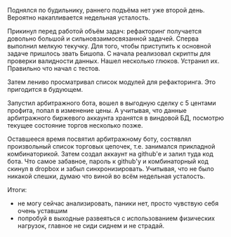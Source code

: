 Поднялся по будильнику, раннего подъёма нет уже второй день. Вероятно накапливается недельная усталость.

Прикинул перед работой объём задач: рефакторинг получается довольно большой и сильновзаимосвязанной задачей.
Сперва выполнил мелкую текучку. Для того, чтобы приступить к основной задаче пришлось звать Бишопа.
С начала реализовал скрипты для проверки валидности данных. Нашел несколько глюков. Устранил их. Правильно что начал с тестов.

Затем лениво просматривал список модулей для рефакторинга. Это пригодится в будующем.

Запустил арбитражного бота, вошел в выгодную сделку с 5 центами профита, попал в изменение цены. А учитывая, что данные арбитражного биржевого аккаунта хранятся в виндовой БД, посмотрю текущее состояние торгов несколько позже.

Оставшееся время посвятил арбитражному боту, состявлял произвольный список торговых цепочек, т.е. занимался прикладной комбинаторикой.
Затем создал аккаунт на github'е и залил туда код бота.
Что самое забавное, пароль к github'у и комбинаторный код скинул в dropbox и забыл синхронизировать. Учитывая, что не было никакой спешки, думаю что виной во всём недельная усталость.

Итоги:
- не могу сейчас анализировать, паники нет, просто чувствую себя очень уставшим
- попробуй в выходные развеяться с использованием физических нагрузок, главное не сиди сиднем и не страдай.